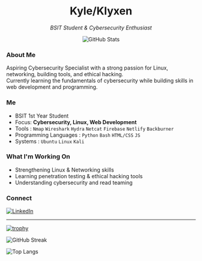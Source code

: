 <h1 align="center"> Kyle/Klyxen </h1>
<p align="center">
  <em> BSIT Student & Cybersecurity Enthusiast </em>  
</p>
<p align="center">
  <img src="https://github-readme-stats.vercel.app/api?username=Klyxen&show_icons=true&theme=github_dark" alt="GitHub Stats" />
</p>

### About Me

Aspiring Cybersecurity Specialist with a strong passion for Linux, networking, building tools, and ethical hacking.  
Currently learning the fundamentals of cybersecurity while building skills in web development and programming.

### Me

-  BSIT 1st Year Student  
-  Focus: **Cybersecurity, Linux, Web Development**  
-  Tools : 
   `Nmap` `Wireshark` `Hydra` `Netcat` `Firebase` `Netlify` `Backburner`
-  Programming Languages : 
   `Python` `Bash` `HTML/CSS` `JS`
-  Systems : 
   `Ubuntu` `Linux` `Kali`

### What I'm Working On

-  Strengthening Linux & Networking skills  
-  Learning penetration testing & ethical hacking tools  
-  Understanding cybersecurity and read teaming  

### Connect
[![LinkedIn](https://img.shields.io/badge/LinkedIn-Kyle_Amarante-blue?style=for-the-badge&logo=linkedin)](https://www.linkedin.com/in/kyle-amarante-91642135a)

___

[![trophy](https://github-profile-trophy.vercel.app/?username=Klyxen&theme=dracula)](https://github.com/ryo-ma/github-profile-trophy)

![GitHub Streak](https://streak-stats.demolab.com?user=Klyxen&theme=dracula)

![Top Langs](https://github-readme-stats.vercel.app/api/top-langs/?username=Klyxen&layout=compact&theme=dracula)
